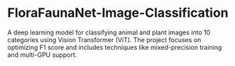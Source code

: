 # FloraFaunaNet-Image-Classification
A deep learning model for classifying animal and plant images into 10 categories using Vision Transformer (ViT). The project focuses on optimizing F1 score and includes techniques like mixed-precision training and multi-GPU support.
